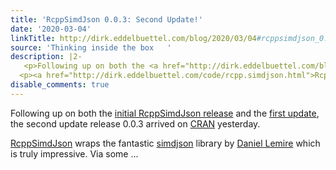 ```yaml
---
title: 'RcppSimdJson 0.0.3: Second Update!'
date: '2020-03-04'
linkTitle: http://dirk.eddelbuettel.com/blog/2020/03/04#rcppsimdjson_0.0.3
source: 'Thinking inside the box   '
description: |2-
   <p>Following up on both the <a href="http://dirk.eddelbuettel.com/blog/2020/02/13#rcppsimdjson_0.0.1">initial RcppSimdJson release</a> and the <a href="http://dirk.eddelbuettel.com/blog/2020/02/22#rcppsimdjson_0.0.2">first update</a>, the second update release 0.0.3 arrived on <a href="https://cran.r-project.org">CRAN</a> yesterday.</p>
  <p><a href="http://dirk.eddelbuettel.com/code/rcpp.simdjson.html">RcppSimdJson</a> wraps the fantastic <a href="https://github.com/lemire/simdjson">simdjson</a> library by <a href="https://lemire.me/en/">Daniel Lemire</a> which is truly impressive. Via some ...
disable_comments: true
---
```

 <p>Following up on both the <a href="http://dirk.eddelbuettel.com/blog/2020/02/13#rcppsimdjson_0.0.1">initial RcppSimdJson release</a> and the <a href="http://dirk.eddelbuettel.com/blog/2020/02/22#rcppsimdjson_0.0.2">first update</a>, the second update release 0.0.3 arrived on <a href="https://cran.r-project.org">CRAN</a> yesterday.</p>
<p><a href="http://dirk.eddelbuettel.com/code/rcpp.simdjson.html">RcppSimdJson</a> wraps the fantastic <a href="https://github.com/lemire/simdjson">simdjson</a> library by <a href="https://lemire.me/en/">Daniel Lemire</a> which is truly impressive. Via some ...